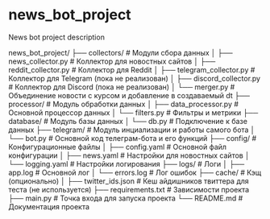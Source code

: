 # news_bot_project
News bot project description 

news_bot_project/
├── collectors/                    # Модули сбора данных
│   ├── news_collector.py          # Коллектор для новостных сайтов
│   ├── reddit_collector.py        # Коллектор для Reddit
│   ├── telegram_collector.py      # Коллектор для Telegram (пока не реализован)
│   ├── discord_collector.py       # Коллектор для Discord (пока не реализован)
│   └── merger.py                  # Объединение новости с курсом и добавление в создаваемый dt
├── processor/                     # Модуль обработки данных
│   ├── data_processor.py          # Основной процессор данных
│   └── filters.py                 # Фильтры и метрики
├── database/                      # Модуль базы данных
│   └── db.py                      # Подключение к базе данных
├── telegram/                      # Модуль инциализации и работы самого бота
│   └── bot.py                     # Основной код телеграм-бота и его функций
├── config/                        # Конфигурационные файлы
│   ├── config.yaml                # Основной файл конфигурации
│   ├── news.yaml                  # Настройки для новостных сайтов
│   └── logging.yaml               # Настройки логирования
├── logs/                          # Логи
│   ├── app.log                    # Основной лог
│   └── errors.log                 # Лог ошибок
├── cache/                         # Кэщ (опционально)
│   ├── twitter_ids.json           # Кеш айдишников твиттера для теста (не используется)
├── requirements.txt               # Зависимости проекта
├── main.py                        # Точка входа для запуска проекта
└── README.md                      # Документация проекта
